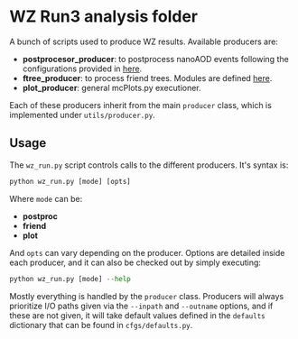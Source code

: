 # WZ Run3 analysis folder
A bunch of scripts used to produce WZ results. Available producers are:
 * **postprocesor_producer**: to postprocess nanoAOD events following the configurations provided in [here](https://github.com/Cvico/cmgtools-lite/blob/104X_dev_nano_WZ/TTHAnalysis/cfg/run_WZpostproc_fromNanoAOD_cfg.py).
 * **ftree_producer**: to process friend trees. Modules are defined [here](https://github.com/Cvico/cmgtools-lite/blob/104X_dev_nano_WZ/TTHAnalysis/python/tools/nanoAOD/wzsm_modules.py).
 * **plot_producer**: general mcPlots.py executioner.

Each of these producers inherit from the main `producer` class, which is implemented under `utils/producer.py`.  
## Usage
The ```wz_run.py``` script controls calls to the different producers. It's syntax is:
 ```python
 python wz_run.py [mode] [opts]
 ```
 Where ```mode``` can be:
  * **postproc** 
  * **friend**
  * **plot**

And ```opts``` can vary depending on the producer. Options are detailed inside each producer, and it can also be checked out by simply executing:
 ```python
 python wz_run.py [mode] --help
 ```
 Mostly everything is handled by the `producer` class. Producers will always prioritize I/O paths given via the `--inpath` and `--outname` options, and if these are not given, it will take default values defined in the `defaults` dictionary that can be found in `cfgs/defaults.py`.
